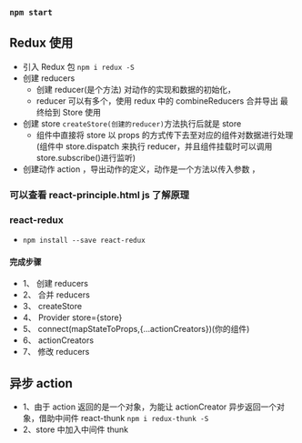 ### `npm start`

## Redux 使用

- 引入 Redux 包 `npm i redux -S`
- 创建 reducers
  - 创建 reducer(是个方法) 对动作的实现和数据的初始化，
  - reducer 可以有多个，使用 redux 中的 combineReducers 合并导出
    最终给到 Store 使用
- 创建 store `createStore(创建的reducer)`方法执行后就是 store
  - 组件中直接将 store 以 props 的方式传下去至对应的组件对数据进行处理(组件中 store.dispatch 来执行 reducer，并且组件挂载时可以调用 store.subscribe()进行监听)
- 创建动作 action ，导出动作的定义，动作是一个方法以传入参数 ，

### 可以查看 react-principle.html js 了解原理

### react-redux

- `npm install --save react-redux`

#### 完成步骤

- 1、 创建 reducers
- 2、 合并 reducers
- 3、 createStore
- 4、 Provider store={store}
- 5、 connect(mapStateToProps,{...actionCreators})(你的组件)
- 6、 actionCreators
- 7、 修改 reducers

## 异步 action

- 1、由于 action 返回的是一个对象，为能让 actionCreator 异步返回一个对象，借助中间件 react-thunk `npm i redux-thunk -S`
- 2、store 中加入中间件 thunk
